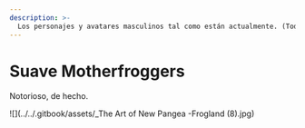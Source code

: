 ```yaml
---
description: >-
  Los personajes y avatares masculinos tal como están actualmente. (Todavía una obra en progreso).
---
```


# Suave Motherfroggers

Notorioso, de hecho.&#x20;

![](../../.gitbook/assets/\_The Art of New Pangea -Frogland (8).jpg)
